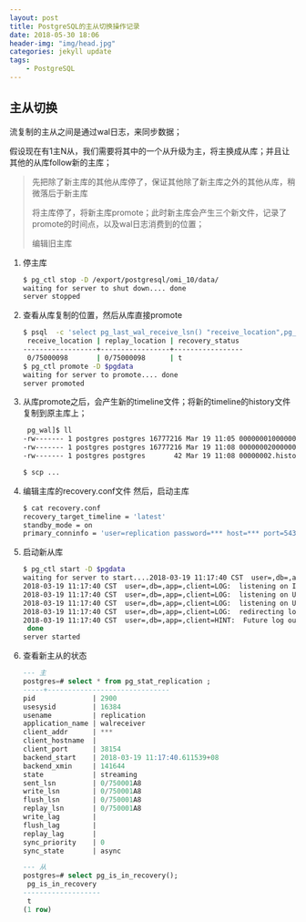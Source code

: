 ```yaml
---
layout: post
title: PostgreSQL的主从切换操作记录
date: 2018-05-30 18:06
header-img: "img/head.jpg"
categories: jekyll update
tags:
    - PostgreSQL
---
```


## 主从切换

流复制的主从之间是通过wal日志，来同步数据；

假设现在有1主N从，我们需要将其中的一个从升级为主，将主换成从库；并且让其他的从库follow新的主库；

> 先把除了新主库的其他从库停了，保证其他除了新主库之外的其他从库，稍微落后于新主库
>
> 将主库停了，将新主库promote；此时新主库会产生三个新文件，记录了promote的时间点，以及wal日志消费到的位置；
>
> 编辑旧主库

1. 停主库

   ```bash
   $ pg_ctl stop -D /export/postgresql/omi_10/data/
   waiting for server to shut down.... done
   server stopped
   ```

2. 查看从库复制的位置，然后从库直接promote

   ```bash
   $ psql  -c 'select pg_last_wal_receive_lsn() "receive_location",pg_last_wal_replay_lsn() "replay_location",pg_is_in_recovery() "recovery_status";'
    receive_location | replay_location | recovery_status
   ------------------+-----------------+-----------------
    0/75000098       | 0/75000098      | t 
   $ pg_ctl promote -D $pgdata
   waiting for server to promote.... done
   server promoted
   ```


3. 从库promote之后，会产生新的timeline文件；将新的timeline的history文件复制到原主库上；

   ```bash
    pg_wal]$ ll
   -rw------- 1 postgres postgres 16777216 Mar 19 11:05 000000010000000000000075.partial
   -rw------- 1 postgres postgres 16777216 Mar 19 11:08 000000020000000000000075
   -rw------- 1 postgres postgres       42 Mar 19 11:08 00000002.history

   $ scp ...
   ```

4. 编辑主库的recovery.conf文件 然后，启动主库

   ```bash
   $ cat recovery.conf
   recovery_target_timeline = 'latest'
   standby_mode = on
   primary_conninfo = 'user=replication password=*** host=*** port=5432 sslmode=prefer sslcompression=1 krbsrvname=postgres target_session_attrs=any'
   ```

5. 启动新从库

   ```bash
   $ pg_ctl start -D $pgdata
   waiting for server to start....2018-03-19 11:17:40 CST  user=,db=,app=,client=LOG:  listening on IPv4 address "0.0.0.0", port 5432
   2018-03-19 11:17:40 CST  user=,db=,app=,client=LOG:  listening on IPv6 address "::", port 5432
   2018-03-19 11:17:40 CST  user=,db=,app=,client=LOG:  listening on Unix socket "/var/run/postgresql/.s.PGSQL.5432"
   2018-03-19 11:17:40 CST  user=,db=,app=,client=LOG:  listening on Unix socket "/tmp/.s.PGSQL.5432"
   2018-03-19 11:17:40 CST  user=,db=,app=,client=LOG:  redirecting log output to logging collector process
   2018-03-19 11:17:40 CST  user=,db=,app=,client=HINT:  Future log output will appear in directory "log".
    done
   server started
   ```

6. 查看新主从的状态

   ```SQl
   --- 主
   postgres=# select * from pg_stat_replication ;
   -----+------------------------------
   pid              | 2900
   usesysid         | 16384
   usename          | replication
   application_name | walreceiver
   client_addr      | ***
   client_hostname  |
   client_port      | 38154
   backend_start    | 2018-03-19 11:17:40.611539+08
   backend_xmin     | 141644
   state            | streaming
   sent_lsn         | 0/750001A8
   write_lsn        | 0/750001A8
   flush_lsn        | 0/750001A8
   replay_lsn       | 0/750001A8
   write_lag        |
   flush_lag        |
   replay_lag       |
   sync_priority    | 0
   sync_state       | async

   --- 从
   postgres=# select pg_is_in_recovery();
    pg_is_in_recovery
   -------------------
    t
   (1 row)
   ```
